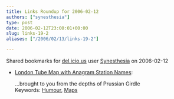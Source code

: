 ```yaml
---
title: Links Roundup for 2006-02-12
authors: ["synesthesia"]
type: post
date: 2006-02-12T23:00:01+00:00
slug: links-19-2 
aliases: ["/2006/02/13/links-19-2"]

---
```

Shared bookmarks for [del.icio.us][1] user  [Synesthesia][2] on 2006-02-12

  * [London Tube Map with Anagram Station Names][3]:
  
    &#8230;brought to you from the depths of Prussian Girdle   
    Keywords: [Humour][4], [Maps][5]

 [1]: https://del.icio.us/
 [2]: https://del.icio.us/synesthesia
 [3]: https://www.unfortu.net/anagrammap/ "https://www.unfortu.net/anagrammap/"
 [4]: https://del.icio.us/synesthesia/Humour
 [5]: https://del.icio.us/synesthesia/Maps